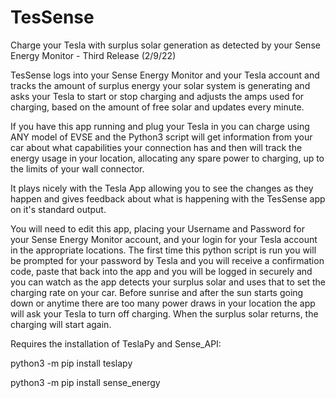 # TesSense
Charge your Tesla with surplus solar generation as detected by your Sense Energy Monitor - Third Release (2/9/22)

TesSense logs into your Sense Energy Monitor and your Tesla account and tracks the amount of surplus 
energy your solar system is generating and asks your Tesla to start or stop charging and adjusts the 
amps used for charging, based on the amount of free solar and updates every minute.

If you have this app running and plug your Tesla in you can charge using ANY model of EVSE and the 
Python3 script will get information from your car about what capabilities your connection has and then 
will track the energy usage in your location, allocating any spare power to charging, up to the limits 
of your wall connector.

It plays nicely with the Tesla App allowing you to see the changes as they happen and gives feedback 
about what is happening with the TesSense app on it's standard output.

You will need to edit this app, placing your Username and Password for your Sense Energy Monitor account, 
and your login for your Tesla account in the appropriate locations. The first time this python script 
is run you will be prompted for your password by Tesla and you will receive a confirmation code, paste 
that back into the app and you will be logged in securely and you can watch as the app detects your 
surplus solar and uses that to set the charging rate on your car. Before sunrise and after the sun starts 
going down or anytime there are too many power draws in your location the app will ask your Tesla to turn 
off charging. When the surplus solar returns, the charging will start again.

Requires the installation of TeslaPy and Sense_API:

python3 -m pip install teslapy

python3 -m pip install sense_energy
